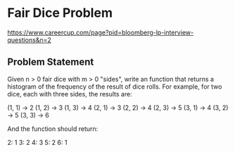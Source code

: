 # Fair Dice Problem  
https://www.careercup.com/page?pid=bloomberg-lp-interview-questions&n=2  

## Problem Statement  
Given n > 0 fair dice with m > 0 "sides", write an function that returns a histogram of the frequency of the result of dice rolls. For example, for two dice, each with three sides, the results are: 

(1, 1) -> 2 
(1, 2) -> 3 
(1, 3) -> 4 
(2, 1) -> 3 
(2, 2) -> 4 
(2, 3) -> 5 
(3, 1) -> 4 
(3, 2) -> 5 
(3, 3) -> 6 

And the function should return: 

2: 1 
3: 2 
4: 3 
5: 2 
6: 1
